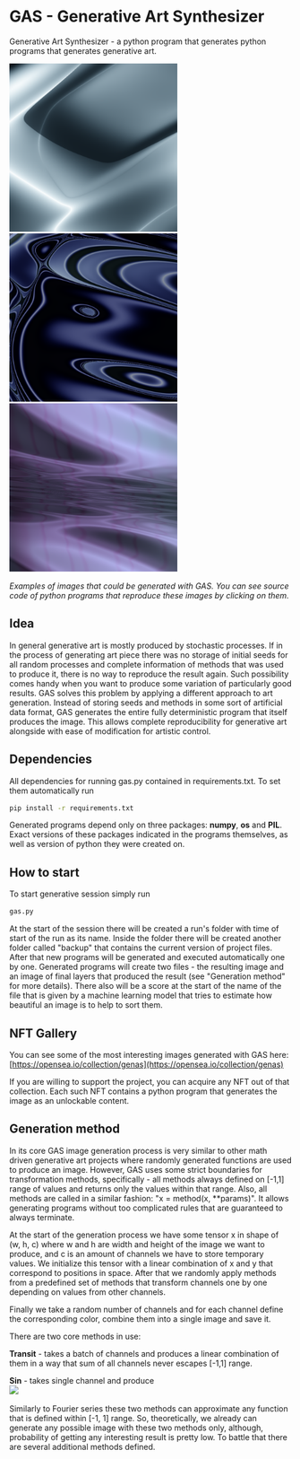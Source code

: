 # GAS - Generative Art Synthesizer

Generative Art Synthesizer - a python program that generates python programs that generates generative art.

<img src="examples/0b02b172-ad67-449b-b4a2-ff645b28c508.py.png" width="300"> <img src="examples/2e1c805f-4412-4836-89cf-099ed0ea6b1a.py.png" width="300"> <img src="examples/48871c12-58f4-4ea4-8739-5d180021c3cb.py.png" width="300">

*Examples of images that could be generated with GAS. You can see source code of python programs that reproduce these images by clicking on them.*

## Idea

In general generative art is mostly produced by stochastic processes. If in the process of generating art piece there was no storage of initial seeds for all random processes and complete information of methods that was used to produce it, there is no way to reproduce the result again. Such possibility comes handy when you want to produce some variation of particularly good results. GAS solves this problem by applying a different approach to art generation. Instead of storing seeds and methods in some sort of artificial data format, GAS generates the entire fully deterministic program that itself produces the image. This allows complete reproducibility for generative art alongside with ease of modification for artistic control.

## Dependencies

All dependencies for running gas.py contained in requirements.txt. To set them automatically run

``` bash
pip install -r requirements.txt
```

Generated programs depend only on three packages: **numpy**, **os** and **PIL**. Exact versions of these packages indicated in the programs themselves, as well as version of python they were created on.

## How to start

To start generative session simply run

``` bash
gas.py
```

At the start of the session there will be created a run's folder with time of start of the run as its name. Inside the folder there will be created another folder called "backup" that contains the current version of project files. After that new programs will be generated and executed automatically one by one. Generated programs will create two files - the resulting image and an image of final layers that produced the result (see "Generation method" for more details). There also will be a score at the start of the name of the file that is given by a machine learning model that tries to estimate how beautiful an image is to help to sort them.

## NFT Gallery

You can see some of the most interesting images generated with GAS here:  [https://opensea.io/collection/genas](https://opensea.io/collection/genas)

If you are willing to support the project, you can acquire any NFT out of that collection. Each such NFT contains a python program that generates the image as an unlockable content.

## Generation method

In its core GAS image generation process is very similar to other math driven generative art projects where randomly generated functions are used to produce an image. However, GAS uses some strict boundaries for transformation methods, specifically - all methods always defined on [-1,1] range of values and returns only the values within that range. Also, all methods are called in a similar fashion: "x = method(x, **params)". It allows generating programs without too complicated rules that are guaranteed to always terminate. 

At the start of the generation process we have some tensor x in shape of (w, h, c) where w and h are width and height of the image we want to produce, and c is an amount of channels we have to store temporary values. We initialize this tensor with a linear combination of x and y that correspond to positions in space. After that we randomly apply methods from a predefined set of methods that transform channels one by one depending on values from other channels.

Finally we take a random number of channels and for each channel define the corresponding color, combine them into a single image and save it.

There are two core methods in use:

**Transit** - takes a batch of channels and produces a linear combination of them in a way that sum of all channels never escapes [-1,1] range.

**Sin** - takes single channel and produce  
<img src="https://render.githubusercontent.com/render/math?math=x_%7Bout%7D%20%3D%20sin(%5Cdfrac%7B1%7D%7B2%7D%5Ccdot%20x_%7Bin%7D%20%5Ccdot%20%5Cpi%20%5Ccdot%20%7Bscale%7D%20%2B%20%7Bshift%7D)">  

Similarly to Fourier series these two methods can approximate any function that is defined within [-1, 1] range. So, theoretically, we already can generate any possible image with these two methods only, although, probability of getting any interesting result is pretty low. To battle that there are several additional methods defined.

